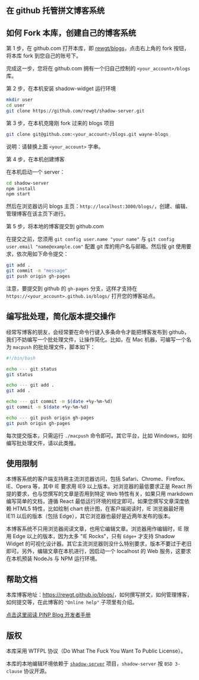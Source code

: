 在 github 托管拼文博客系统
------------

## 如何 Fork 本库，创建自己的博客系统

第 1 步，在 github.com 打开本库，即 [rewgt/blogs](https://github.com/rewgt/blogs)，点击右上角的 fork 按钮，将本库 fork 到您自己的账号下。

完成这一步，您将在 github.com 拥有一个归自己控制的 `<your_account>/blogs` 库。

第 2 步，在本机安装 shadow-widget 运行环境

``` bash
mkdir user
cd user
git clone https://github.com/rewgt/shadow-server.git
```

第 3 步，在本机克隆刚 fork 过来的 blogs 项目

``` bash
git clone git@github.com:<your_account>/blogs.git wayne-blogs
```

说明：请替换上面 `<your_account>` 字串。

第 4 步，在本机创建博客

在本机启动一个 server：

``` bash
cd shadow-server
npm install
npm start
```

然后在浏览器访问 blogs 主页：`http://localhost:3000/blogs/`，创建、编辑、管理博客在该主页下进行。

第 5 步，将本地的博客提交到 github.com

在提交之前，您须用 `git config user.name "your name"` 与 `git config user.email "name@example.com"` 配置 git 库的用户名与邮箱。然后按 git 使用要求，依次用如下命令提交：

``` bash
git add .
git commit -m "message"
git push origin gh-pages
```

注意，要提交到 github 的 `gh-pages` 分支，这样才支持在 `https://<your_account>.github.io/blogs/` 打开您的博客站点。


## 编写批处理，简化版本提交操作

经常写博客的朋友，会经常要在命令行键入多条命令才能把博客发布到 github，我们不妨编写一个批处理文件，让操作简化。比如，在 Mac 机器，可编写一个名为 `macpush` 的批处理文件，脚本如下：

``` bash
#!/bin/bash

echo --- git status
git status

echo --- git add .
git add .

echo --- git commit -m $(date +%y-%m-%d)
git commit -m $(date +%y-%m-%d)

echo --- git push origin gh-pages
git push origin gh-pages
```

每次提交版本，只需运行 `./macpush` 命令即可。其它平台，比如 Windows，如何编写批处理文件，请以此类推。


## 使用限制

本博客系统的客户端支持用主流浏览器访问，包括 Safari、Chrome、Firefox、IE、Opera 等，其中 IE 要求用 IE9 以上版本。对浏览器的最低要求正是 React 所提的要求，也与您撰写的文章是否用到特定 Web 特性有关，如果只用 markdown 编写简单的文档，遵循 React 最低运行环境的规定即可。如果您撰写文章深度依赖 HTML5 特性，比如绘制 chart 统计图，在客户端阅读时，IE 浏览器最好用 IE11 以后的版本（包括 Edge），其它浏览器也最好是近两年发布的版本。

本博客系统不只用浏览器阅读文章，也用它编辑文章。浏览器用作编辑时，IE 限用 Edge 以上的版本，因为太多 "IE Rocks"，只有 `Edge+` 才支持 Shadow Widget 的可视化设计器。其它主流浏览器则没什么特别要求，版本不要过于老旧即可。另外，编辑文章在本机进行，因启动一个 localhost 的 Web 服务，这要求在本机预装 NodeJs 与 NPM 运行环境。


## 帮助文档

本库博客地址：<a target="_blank" rel="noopener" href="https://rewgt.github.io/blogs/">https://rewgt.github.io/blogs/</a>，如何撰写拼文，如何管理博客，如何提交等，在此博客的 `"Online help"` 子项里有介绍。

<a target="_blank" rel="noopener" href="https://rewgt.github.io/blogs/output/doc/doc_zh/">点击这里阅读 PINP Blog 开发者手册</a>


## 版权

本库采用 WTFPL 协议（Do What The Fuck You Want To Public License）。

本库的本地编辑环境依赖于 [`shadow-server`](https://github.com/rewgt/shadow-server) 项目，`shadow-server` 按 `BSD 3-clause` 协议开源。

&nbsp;

